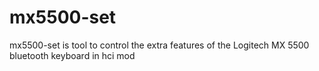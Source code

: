 mx5500-set
==========

mx5500-set is tool to control the extra features of the Logitech MX 5500 bluetooth keyboard in hci mod
